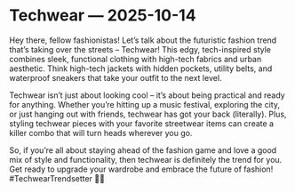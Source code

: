 # Techwear — 2025-10-14

Hey there, fellow fashionistas! Let’s talk about the futuristic fashion trend that’s taking over the streets – Techwear! This edgy, tech-inspired style combines sleek, functional clothing with high-tech fabrics and urban aesthetic. Think high-tech jackets with hidden pockets, utility belts, and waterproof sneakers that take your outfit to the next level.

Techwear isn’t just about looking cool – it’s about being practical and ready for anything. Whether you’re hitting up a music festival, exploring the city, or just hanging out with friends, techwear has got your back (literally). Plus, styling techwear pieces with your favorite streetwear items can create a killer combo that will turn heads wherever you go.

So, if you’re all about staying ahead of the fashion game and love a good mix of style and functionality, then techwear is definitely the trend for you. Get ready to upgrade your wardrobe and embrace the future of fashion! #TechwearTrendsetter 🚀🔥